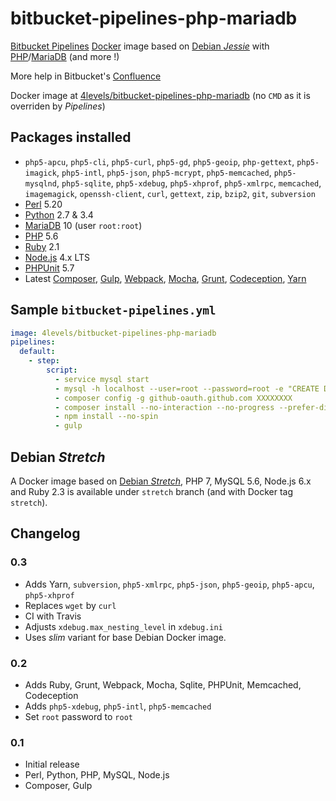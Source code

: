 # bitbucket-pipelines-php-mariadb

[Bitbucket Pipelines](https://bitbucket.org/product/features/pipelines) [Docker](https://www.docker.com/) image based on [Debian _Jessie_](https://www.debian.org/releases/jessie/) with [PHP](http://php.net/)/[MariaDB](https://www.mariadb.org) (and more !)

More help in Bitbucket's [Confluence](https://confluence.atlassian.com/bitbucket/bitbucket-pipelines-beta-792496469.html)

Docker image at [4levels/bitbucket-pipelines-php-mariadb](https://hub.docker.com/r/4levels/bitbucket-pipelines-php-mariadb/) (no `CMD` as it is overriden by *Pipelines*)

## Packages installed

 - `php5-apcu`, `php5-cli`, `php5-curl`, `php5-gd`, `php5-geoip`, `php-gettext`, `php5-imagick`, `php5-intl`, `php5-json`, `php5-mcrypt`, `php5-memcached`, `php5-mysqlnd`, `php5-sqlite`, `php5-xdebug`, `php5-xhprof`, `php5-xmlrpc`, `memcached`, `imagemagick`, `openssh-client`, `curl`, `gettext`, `zip`, `bzip2`, `git`, `subversion`
 - [Perl](https://www.perl.org/) 5.20
 - [Python](https://www.python.org/) 2.7 & 3.4
 - [MariaDB](https://www.mariadb.org/) 10 (user `root:root`)
 - [PHP](http://www.php.net/) 5.6
 - [Ruby](https://www.ruby-lang.org/) 2.1
 - [Node.js](https://nodejs.org/) 4.x LTS
 - [PHPUnit](https://phpunit.de/) 5.7
 - Latest [Composer](https://getcomposer.org/), [Gulp](http://gulpjs.com/), [Webpack](https://webpack.github.io/), [Mocha](https://mochajs.org/), [Grunt](http://gruntjs.com/), [Codeception](https://codeception.com/), [Yarn](https://yarnpkg.com/)

## Sample `bitbucket-pipelines.yml`

```YAML
image: 4levels/bitbucket-pipelines-php-mariadb
pipelines:
  default:
    - step:
        script:
          - service mysql start
          - mysql -h localhost --user=root --password=root -e "CREATE DATABASE test;"
          - composer config -g github-oauth.github.com XXXXXXXX
          - composer install --no-interaction --no-progress --prefer-dist
          - npm install --no-spin
          - gulp
```

## Debian _Stretch_

A Docker image based on [Debian _Stretch_](https://www.debian.org/releases/stretch/), PHP 7, MySQL 5.6, Node.js 6.x and Ruby 2.3 is available under `stretch` branch (and with Docker tag `stretch`).

## Changelog

### 0.3

 - Adds Yarn, `subversion`, `php5-xmlrpc`, `php5-json`, `php5-geoip`, `php5-apcu`, `php5-xhprof`
 - Replaces `wget` by `curl`
 - CI with Travis
 - Adjusts `xdebug.max_nesting_level` in `xdebug.ini`
 - Uses *slim* variant for base Debian Docker image.

### 0.2

 - Adds Ruby, Grunt, Webpack, Mocha, Sqlite, PHPUnit, Memcached, Codeception
 - Adds `php5-xdebug`, `php5-intl`, `php5-memcached`
 - Set `root` password to `root`

### 0.1

 - Initial release
 - Perl, Python, PHP, MySQL, Node.js
 - Composer, Gulp
